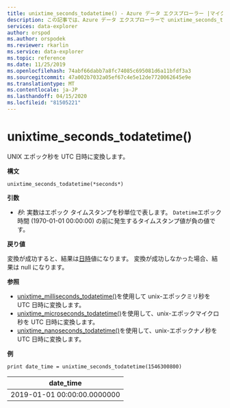 ```yaml
---
title: unixtime_seconds_todatetime() - Azure データ エクスプローラー |マイクロソフトドキュメント
description: この記事では、Azure データ エクスプローラーで unixtime_seconds_todatetime() について説明します。
services: data-explorer
author: orspod
ms.author: orspodek
ms.reviewer: rkarlin
ms.service: data-explorer
ms.topic: reference
ms.date: 11/25/2019
ms.openlocfilehash: 74abf66dabb7a8fc74085c695081d6a11bfdf3a3
ms.sourcegitcommit: 47a002b7032a05ef67c4e5e12de7720062645e9e
ms.translationtype: MT
ms.contentlocale: ja-JP
ms.lasthandoff: 04/15/2020
ms.locfileid: "81505221"
---
```

# <a name="unixtime_seconds_todatetime"></a>unixtime_seconds_todatetime()

UNIX エポック秒を UTC 日時に変換します。

**構文**

`unixtime_seconds_todatetime(*seconds*)`

**引数**

* *秒*: 実数はエポック タイムスタンプを秒単位で表します。 `Datetime`エポック時間 (1970-01-01 00:00:00) の前に発生するタイムスタンプ値が負の値です。

**戻り値**

変換が成功すると、結果は[日時](./scalar-data-types/datetime.md)値になります。 変換が成功しなかった場合、結果は null になります。

**参照**

* [unixtime_milliseconds_todatetime()](unixtime-milliseconds-todatetimefunction.md)を使用して unix-エポックミリ秒を UTC 日時に変換します。
* [unixtime_microseconds_todatetime()](unixtime-microseconds-todatetimefunction.md)を使用して、unix-エポックマイクロ秒を UTC 日時に変換します。
* [unixtime_nanoseconds_todatetime()](unixtime-nanoseconds-todatetimefunction.md)を使用して、unix-エポックナノ秒を UTC 日時に変換します。

**例**

```kusto
print date_time = unixtime_seconds_todatetime(1546300800)
```

|date_time|
|---|
|2019-01-01 00:00:00.0000000|
